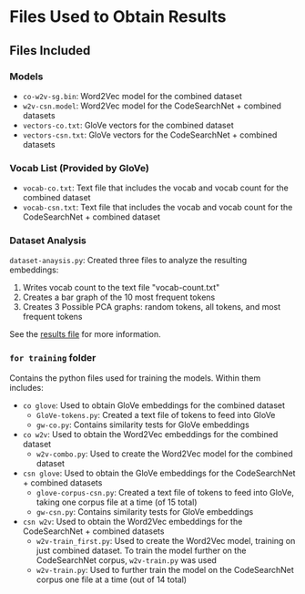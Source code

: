 # Files Used to Obtain Results
## Files Included
### Models
- `co-w2v-sg.bin`: Word2Vec model for the combined dataset
- `w2v-csn.model`: Word2Vec model for the CodeSearchNet + combined datasets
- `vectors-co.txt`: GloVe vectors for the combined dataset
- `vectors-csn.txt`: GloVe vectors for the CodeSearchNet + combined datasets

### Vocab List (Provided by GloVe)
- `vocab-co.txt`: Text file that includes the vocab and vocab count for the combined dataset
- `vocab-csn.txt`: Text file that includes the vocab and vocab count for the CodeSearchNet + combined dataset

### Dataset Analysis
`dataset-anaysis.py`: Created three files to analyze the resulting embeddings:

1. Writes vocab count to the text file "vocab-count.txt"
2. Creates a bar graph of the 10 most frequent tokens
3. Creates 3 Possible PCA graphs: random tokens, all tokens, and most frequent tokens

See the [results file](https://github.com/Sairamvinay/Code-Generation-Classification-QA/tree/Embeddings/code-embeddings/results) for more information.

### `for training` folder
Contains the python files used for training the models. Within them includes:
- `co glove`: Used to obtain GloVe embeddings for the combined dataset
  - `GloVe-tokens.py`: Created a text file of tokens to feed into GloVe
  - `gw-co.py`: Contains similarity tests for GloVe embeddings
- `co w2v`: Used to obtain the Word2Vec embeddings for the combined dataset
  - `w2v-combo.py`: Used to create the Word2Vec model for the combined dataset
- `csn glove`: Used to obtain the GloVe embeddings for the CodeSearchNet + combined datasets
  - `glove-corpus-csn.py`: Created a text file of tokens to feed into GloVe, taking one corpus file at a time (of 15 total)
  - `gw-csn.py`: Contains similarity tests for GloVe embeddings
- `csn w2v`: Used to obtain the Word2Vec embeddings for the CodeSearchNet + combined datasets
  - `w2v-train_first.py`: Used to create the Word2Vec model, training on just combined dataset. To train the model further on the CodeSearchNet corpus, `w2v-train.py` was used
  - `w2v-train.py`: Used to further train the model on the CodeSearchNet corpus one file at a time (out of 14 total)
